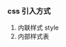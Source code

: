 ### css 引入方式

1. 内联样式 style
2. 内部样式表 <style>
3. 外部样式表 <link rel="stylesheet" href="style.css">

### css 的书写规范

1. 选择器和属性之间用空格隔开
2. 选择器和大括号之间用空格隔开
3. 属性和属性值之间用冒号隔开
4. 属性和属性值之间用空格隔开
5. 属性和属性之间用分号隔开
6. 注释用 /\* \*/ 包裹

#### 示例

```css
/* 这是一个注释 */
body {
  background-color: #f5f5f5;
  color: #333;
  font-size: 16px;
}
```

### css 优先级

1. !important
2. 内联样式
3. id 选择器
4. 类选择器、伪类选择器和属性选择器
5. 元素选择器和伪元素选择器
6. 通配符选择器
7. 继承的样式
8. 浏览器默认样式

### 选择器

1. 元素选择器 如：body、div、p、a 等
2. 类选择器 如：.class、.header、.footer 等
3. id 选择器 如：#id、#header、#footer 等
4. 属性选择器 如：[type="text"]、[href="https://www.baidu.com"] 等
5. 伪类选择器 如：:hover、:active、:focus 等
6. 伪元素选择器 如：::before、::after 等
7. 组合选择器 如：div p、div.class、div#id 等
8. 通用选择器 如：\*

### 盒子模型

1. 内容区 content
2. 内边距 padding
3. 边框 border
4. 外边距 margin

box-sizing: content-box; 内容区
box-sizing: border-box; 边框

### 盒子模型的属性

1. width
2. height
3. padding
4. border
5. margin

### 文本属性

1. color 背景色
2. font-size 字体大小
3. font-family 字体
4. font-weight 字体粗细
5. text-align 文本对齐方式
6. line-height 行高
7. text-indent 文本缩进
8. text-decoration 文本装饰
9. text-transform 文本转换
10. letter-spacing 字母间距
11. word-spacing 单词间距
12. white-space 空白符处理

### 背景属性

1. background-color 背景色
2. background-image 背景图片
3. background-repeat 背景图片重复方式
4. background-position 背景图片位置
5. background-size 背景图片大小
6. background-attachment 背景图片固定方式
7. background 背景属性

### 边框属性

1. border-width 边框宽度
2. border-style 边框样式
3. border-color 边框颜色
4. border-radius 边框圆角
5. border 边框属性

### 溢出属性

1. overflow 溢出处理
   1. visible 可见
   2. hidden 隐藏
   3. scroll 滚动
   4. auto 自动
2. overflow-x 水平溢出处理
3. overflow-y 垂直溢出处理
4. text-overflow 文本溢出处理

   1. clip 裁剪
   2. ellipsis 省略号

5. white-space 空白符处理
   1. normal 正常
   2. nowrap 不换行
   3. pre 保留空白符
   4. pre-wrap 保留空白符，换行
6. word-wrap 单词换行
   1. normal 不换行
   2. break-word 换行
   3. break-all 换行
7. word-break 单词断行
   1. normal 不换行
   2. break-all 换行
   3. keep-all 不换行

### 显示属性

1. display 显示方式
   1. block 块级元素
   2. inline 行内元素
   3. inline-block 行内块元素
   4. none 隐藏
2. visibility 可见性
   1. visible 可见
   2. hidden 隐藏
3. opacity 透明度
   1. 0 完全透明
   2. 1 完全不透明

### 浮动属性

1. float 浮动
2. clear 清除浮动
3. position 定位

### 定位属性

1. position 定位方式
   1. static 静态定位
   2. relative 相对定位
   3. absolute 绝对定位
   4. fixed 固定定位
   5. sticky 粘滞定位
2. top 顶部距离
3. right 右侧距离
4. bottom 底部距离
5. left 左侧距离
6. z-index 层叠顺序

### 阴影属性

1. box-shadow 盒子阴影
   box-shadow: 水平偏移 垂直偏移 模糊距离 阴影颜色;
2. text-shadow 文本阴影  
   text-shadow： 水平偏移 垂直偏移 模糊距离 阴影颜色;

### 裁剪

1. clip-path 裁剪路径

### 过度

1. transition-property 过渡属性
   1. all 所有
   2. width 宽度
   3. height 高度
2. transition-duration 过渡时间
3. transition-timing-function 过渡方式
   1. linear 线性
   2. ease ease-in ease-out ease-in-out
   3. cubic-bezier 贝塞尔曲线
      cubic-bezier(0.42, 0, 0.58, 1)
4. transition-delay 过渡延迟
   1. 0s 0ms 0s 0ms
5. transition 过渡属性  
   transition: property duration timing-function delay;

### 变换

1. transform 变换
   1. translate 平移
   2. rotate 旋转
   3. scale 缩放
   4. skew 倾斜
2. transform-origin 变换原点
3. transform-style 变换样式
   1. flat 平面
   2. preserve-3d 三维
4. transform 变换

### 列表属性

1. list-style-type 列表样式
2. list-style-position 列表样式位置
3. list-style-image 列表样式图片
4. list-style 列表属性

### 布局

1. flex 布局
2. grid 布局
3. float 布局
4. position 布局

### 动画属性

1. animation-name
2. animation-duration
3. animation-timing-function
4. animation-delay
5. animation-iteration-count
6. animation-direction
7. animation-fill-mode
8. animation-play-state
